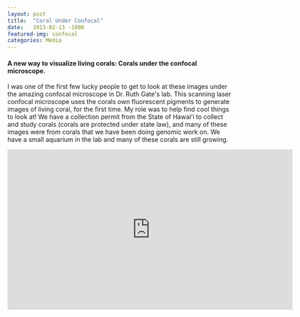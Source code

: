 ```yaml
---
layout: post
title:  "Coral Under Confocal"
date:   2013-02-13 -1000
featured-img: confocal
categories: Media
---
```


#### A new way to visualize living corals: Corals under the confocal microscope.  

I was one of the first few lucky people to get to look at these images under the amazing confocal microscope in Dr. Ruth Gate's lab. This scanning laser confocal microscope uses the corals own fluorescent pigments to generate images of living coral, for the first time. My role was to help find cool things to look at! We have a collection permit from the State of Hawaiʻi to collect and study corals (corals are protected under state law), and many of these images were from corals that we have been doing genomic work on. We have a small aquarium in the lab and many of these corals are still growing.

<iframe width="640" height="360" src="https://www.youtube.com/embed/oluJW7uK7rw" frameborder="0" allow="accelerometer; autoplay; encrypted-media; gyroscope; picture-in-picture" allowfullscreen></iframe>
